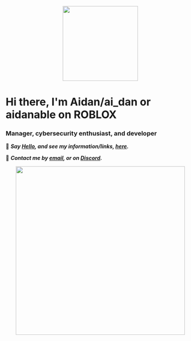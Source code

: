<p align="center">
  <img src="http://aidan.pw/images/AO-logo-web.png" width="200"/>
</p>

<h1> Hi there, I'm Aidan/ai_dan or aidanable on ROBLOX</h1>

### Manager, cybersecurity enthusiast, and developer

👋 ***Say [Hello](mailto:mail@aidan.pw), and see my information/links, [here](https://aidan.pw).***

📨 ***Contact me by [email](mailto:mail@aidan.pw), or on [Discord](https://discord.com/users/337325419416125442).***
<p align="center">
  <img src="https://lanyard-profile-readme.vercel.app/api/337325419416125442" width="450px">
</p>
